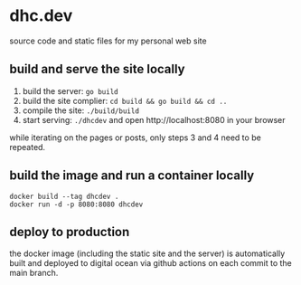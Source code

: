 # dhc.dev

source code and static files for my personal web site

## build and serve the site locally

1.  build the server: `go build`
2.  build the site complier: `cd build && go build && cd ..`
3.  compile the site: `./build/build`
4.  start serving: `./dhcdev` and open http://localhost:8080 in your browser

while iterating on the pages or posts, only steps 3 and 4 need to be repeated.

## build the image and run a container locally

    docker build --tag dhcdev .
    docker run -d -p 8080:8080 dhcdev

## deploy to production

the docker image (including the static site and the server) is automatically
built and deployed to digital ocean via github actions on each commit to the
main branch.
